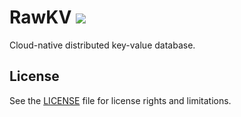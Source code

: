 # RawKV  [![][badge-travis]][build-travis]

Cloud-native distributed key-value database.

## License

See the [LICENSE](./LICENSE.md) file for license rights and limitations.

[build-travis]: https://travis-ci.org/chuyangliu/rawkv
[badge-travis]: https://travis-ci.org/chuyangliu/rawkv.svg?branch=master
